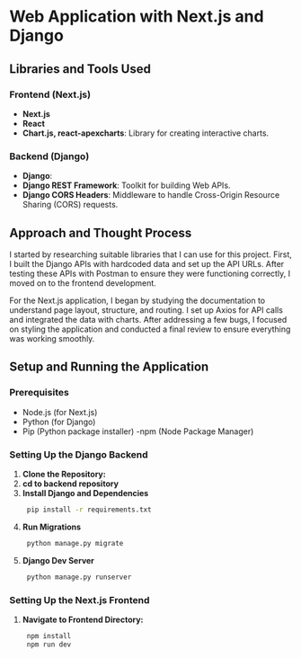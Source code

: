 # Web Application with Next.js and Django

## Libraries and Tools Used

### Frontend (Next.js)
- **Next.js**
- **React**
- **Chart.js, react-apexcharts**: Library for creating interactive charts.

### Backend (Django)
- **Django**: 
- **Django REST Framework**: Toolkit for building Web APIs.
- **Django CORS Headers**: Middleware to handle Cross-Origin Resource Sharing (CORS) requests.

## Approach and Thought Process
I started by researching suitable libraries that I can use for this project. First, I built the Django APIs with hardcoded data and set up the API URLs. After testing these APIs with Postman to ensure they were functioning correctly, I moved on to the frontend development.

For the Next.js application, I began by studying the documentation to understand page layout, structure, and routing. I set up Axios for API calls and integrated the data with charts. After addressing a few bugs, I focused on styling the application and conducted a final review to ensure everything was working smoothly.

## Setup and Running the Application

### Prerequisites
- Node.js (for Next.js)
- Python (for Django)
- Pip (Python package installer)
-npm (Node Package Manager)

### Setting Up the Django Backend

1. **Clone the Repository:**
2. **cd to backend repository**
3. **Install Django and Dependencies**
   ```bash
    pip install -r requirements.txt
5. **Run Migrations**
   ```bash
    python manage.py migrate
6. **Django Dev Server**
   ```bash
    python manage.py runserver

### Setting Up the Next.js Frontend

1. **Navigate to Frontend Directory:**
   ```bash
    npm install
    npm run dev

